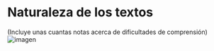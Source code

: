 # Naturaleza de los textos
(Incluye unas cuantas notas acerca de dificultades de comprensión)
![imagen](https://user-images.githubusercontent.com/71948953/143514661-c13a412b-b78c-4977-883d-beba2aab6e79.png)

